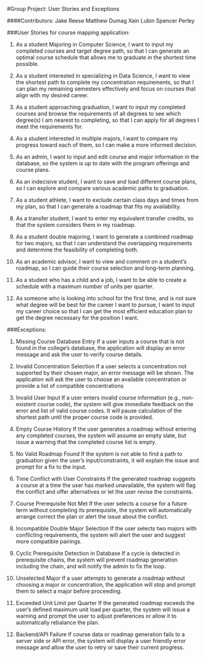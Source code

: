 #Group Project: User Stories and Exceptions

####Contributors:
Jake Reese
Matthew Dumag
Xain Lubin
Spencer Perley

###User Stories for course mapping application:

1.  As a student Majoring in Computer Science, I want to input my completed courses and target degree path, so that I can generate an optimal course schedule that allows me to graduate in the shortest time possible.

2.  As a student interested in specializing in Data Science, I want to view the shortest path to complete my concentration requirements, so that I can plan my remaining semesters effectively and focus on courses that align with my desired career.

3.  As a student approaching graduation, I want to input my completed courses and browse the requirements of all degrees to see which degree(s) I am nearest to completing, so that I can apply for all degrees I meet the requirements for.

4.  As a student interested in multiple majors, I want to compare my progress toward each of them, so I can make a more informed decision.

5.  As an admin, I want to input and edit course and major information in the database, so the system is up to date with the program offerings and course plans.

6.  As an indecisive student, I want to save and load different course plans, so I can explore and compare various academic paths to graduation.


7.  As a student athlete, I want to exclude certain class days and times from my plan, so that I can generate a roadmap that fits my availability.

8.  As a transfer student, I want to enter my equivalent transfer credits, so that the system considers them in my roadmap.

9.  As a student double majoring, I want to generate a combined roadmap for two majors, so that I can understand the overlapping requirements and determine the feasibility of completing both.

10. As an academic advisor, I want to view and comment on a student’s roadmap, so I can guide their course selection and long-term planning.

11. As a student who has a child and a job, I want to be able to create a schedule with a maximum number of units per quarter.

12. As someone who is looking into school for the first time, and is not sure what degree will be best for the career I want to pursue, I want to input my career choice so that I can get the most efficient education plan to get the degree necessary for the position I want.


###Exceptions:

1.  Missing Course Database Entry
        If a user inputs a course that is not found in the college’s database, the application will display an error message and ask the user to verify course details.

2.  Invalid Concentration Selection
        If a user selects a concentration not supported by their chosen major, an error message will be shown. The application will ask the user to choose an available concentration or provide a list of compatible concentrations

3.  Invalid User Input
        If a user enters invalid course information (e.g., non-existent course code), the system will give immediate feedback on the error and list of valid course codes. It will pause calculation of the shortest path until the proper course code is provided.

4.  Empty Course History
        If the user generates a roadmap without entering any completed courses, the system will assume an empty slate, but issue a warning that the completed course list is empty.

5.  No Valid Roadmap Found
        If the system is not able to find a path to graduation given the user’s input/constraints, it will explain the issue and prompt for a fix to the input.

6.  Time Conflict with User Constraints
        If the generated roadmap suggests a course at a time the user has marked unavailable, the system will flag the conflict and offer alternatives or let the user revise the constraints.

7.  Course Prerequisite Not Met
        If the user selects a course for a future term without completing its prerequisite, the system will automatically arrange correct the plan or alert the issue about the conflict.

8.  Incompatible Double Major Selection
        If the user selects two majors with conflicting requirements, the system will alert the user and suggest more compatible pairings.

9.  Cyclic Prerequisite Detection in Database
        If a cycle is detected in prerequisite chains, the system will prevent roadmap generation including the chain, and will notify the admin to fix the loop.

10. Unselected Major
        If a user attempts to generate a roadmap without choosing a major or concentration, the application will stop and prompt them to select a major before proceeding.
11. Exceeded Unit Limit per Quarter
        If the generated roadmap exceeds the user’s defined maximum unit load per quarter, the system will issue a warning and prompt the user to adjust preferences or allow it to automatically rebalance the plan.
12. Backend/API Failure
        If course data or roadmap generation fails to a server side or API error, the system will display a user friendly error message and allow the user to retry or save their current progress.
